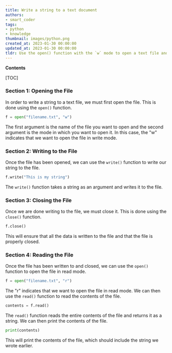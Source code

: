 ```yaml
---
title: Write a string to a text document
authors:
- smart_coder
tags:
- python
- knowledge
thumbnail: images/python.png
created_at: 2023-01-30 00:00:00
updated_at: 2023-01-30 00:00:00
tldr: Use the open() function with the `w` mode to open a text file and the write() function to write a string to the file.
---
```


**Contents**

[TOC]

### Section 1: Opening the File

In order to write a string to a text file, we must first open the file. This is done using the `open()` function.

```python
f = open("filename.txt", "w")
```

The first argument is the name of the file you want to open and the second argument is the mode in which you want to open it. In this case, the "w" indicates that we want to open the file in write mode.

### Section 2: Writing to the File

Once the file has been opened, we can use the `write()` function to write our string to the file.

```python
f.write("This is my string")
```

The `write()` function takes a string as an argument and writes it to the file.

### Section 3: Closing the File

Once we are done writing to the file, we must close it. This is done using the `close()` function.

```python
f.close()
```

This will ensure that all the data is written to the file and that the file is properly closed.

### Section 4: Reading the File

Once the file has been written to and closed, we can use the `open()` function to open the file in read mode.

```python
f = open("filename.txt", "r")
```

The "r" indicates that we want to open the file in read mode. We can then use the `read()` function to read the contents of the file.

```python
contents = f.read()
```

The `read()` function reads the entire contents of the file and returns it as a string. We can then print the contents of the file.

```python
print(contents)
```

This will print the contents of the file, which should include the string we wrote earlier.
